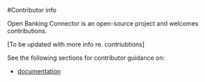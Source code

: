 #Contributor info

Open Banking Connector is an open-source project and welcomes contributions.

[To be updated with more info re. contriubtions]

See the following sections for contributor guidance on:

- [documentation](./documentation)

